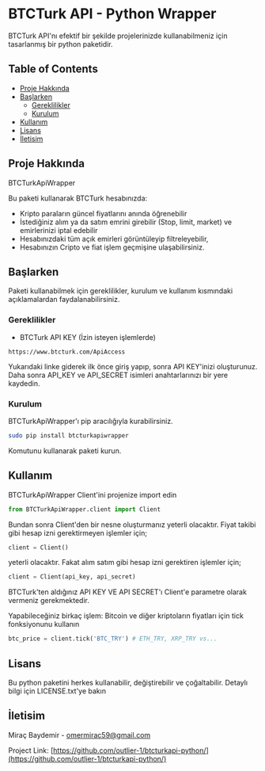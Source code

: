 # BTCTurk API - Python Wrapper

BTCTurk API'nı efektif bir şekilde projelerinizde kullanabilmeniz için tasarlanmış bir python paketidir.

<!-- TABLE OF CONTENTS -->
## Table of Contents

* [Proje Hakkında](#proje-hakkında)
* [Başlarken](#başlarken)
  * [Gereklilikler](#gereklilikler)
  * [Kurulum](#kurulum)
* [Kullanım](#kullanım)
* [Lisans](#lisans)
* [İletisim](#iletisim)



<!-- Proje Hakkında -->
## Proje Hakkında

BTCTurkApiWrapper

Bu paketi kullanarak BTCTurk hesabınızda:
* Kripto paraların güncel fiyatlarını anında öğrenebilir
* İstediğiniz alım ya da satım emrini girebilir (Stop, limit, market) ve emirlerinizi iptal edebilir
* Hesabınızdaki tüm açık emirleri görüntüleyip filtreleyebilir,
* Hesabınızın Cripto ve fiat işlem geçmişine ulaşabilirsiniz.


<!-- GETTING STARTED -->
## Başlarken

Paketi kullanabilmek için gereklilikler, kurulum ve kullanım kısmındaki açıklamalardan faydalanabilirsiniz.

### Gereklilikler

* BTCTurk API KEY (İzin isteyen işlemlerde)
```
https://www.btcturk.com/ApiAccess
```
Yukarıdaki linke giderek ilk önce giriş yapıp, sonra API KEY'inizi oluşturunuz.
Daha sonra API_KEY ve API_SECRET isimleri anahtarlarınızı bir yere kaydedin.

### Kurulum

BTCTurkApiWrapper'ı pip aracılığıyla kurabilirsiniz.
```sh
sudo pip install btcturkapiwrapper
```
Komutunu kullanarak paketi kurun.


<!-- USAGE EXAMPLES -->
## Kullanım

BTCTurkApiWrapper Client'ini projenize import edin
```py
from BTCTurkApiWrapper.client import Client
```
Bundan sonra Client'den bir nesne oluşturmanız yeterli olacaktır.
Fiyat takibi gibi hesap izni gerektirmeyen işlemler için;
```py
client = Client()
```
yeterli olacaktır. Fakat alım satım gibi hesap izni gerektiren işlemler için;
```py
client = Client(api_key, api_secret)
```
BTCTurk'ten aldığınız API KEY VE API SECRET'ı Client'e parametre olarak vermeniz gerekmektedir.

Yapabileceğiniz birkaç işlem:
Bitcoin ve diğer kriptoların fiyatları için tick fonksiyonunu kullanın
```py
btc_price = client.tick('BTC_TRY') # ETH_TRY, XRP_TRY vs...
```



<!-- LICENSE -->
## Lisans

Bu python paketini herkes kullanabilir, değiştirebilir ve çoğaltabilir. Detaylı bilgi için LICENSE.txt'ye bakın



<!-- CONTACT -->
## İletisim

Miraç Baydemir -  omermirac59@gmail.com

Project Link: [https://github.com/outlier-1/btcturkapi-python/](https://github.com/outlier-1/btcturkapi-python/)



